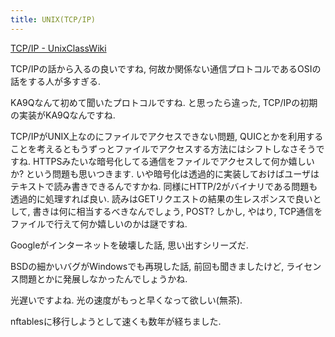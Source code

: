 ```yaml
---
title: UNIX(TCP/IP)
---
```


[TCP/IP - UnixClassWiki](https://uc2.h2np.net/index.php/TCP/IP)

TCP/IPの話から入るの良いですね,
何故か関係ない通信プロトコルであるOSIの話をする人が多すぎる.

KA9Qなんて初めて聞いたプロトコルですね.
と思ったら違った,
TCP/IPの初期の実装がKA9Qなんですね.

TCP/IPがUNIX上なのにファイルでアクセスできない問題,
QUICとかを利用することを考えるともうずっとファイルでアクセスする方法にはシフトしなさそうですね.
HTTPSみたいな暗号化してる通信をファイルでアクセスして何か嬉しいか?
という問題も思いつきます.
いや暗号化は透過的に実装しておけばユーザはテキストで読み書きできるんですかね.
同様にHTTP/2がバイナリである問題も透過的に処理すれば良い.
読みはGETリクエストの結果の生レスポンスで良いとして,
書きは何に相当するべきなんでしょう,
POST?
しかし,
やはり,
TCP通信をファイルで行えて何か嬉しいのかは謎ですね.

Googleがインターネットを破壊した話,
思い出すシリーズだ.

BSDの細かいバグがWindowsでも再現した話,
前回も聞きましたけど,
ライセンス問題とかに発展しなかったんでしょうかね.

光遅いですよね.
光の速度がもっと早くなって欲しい(無茶).

nftablesに移行しようとして速くも数年が経ちました.
